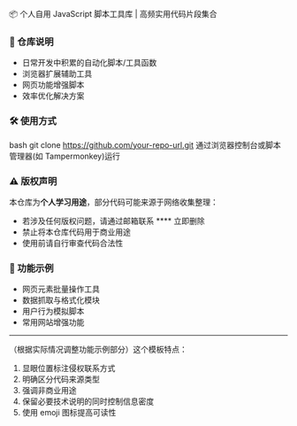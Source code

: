 📦 个人自用 JavaScript 脚本工具库 | 高频实用代码片段集合

### 📌 仓库说明
- 日常开发中积累的自动化脚本/工具函数
- 浏览器扩展辅助工具
- 网页功能增强脚本
- 效率优化解决方案

### 🛠️ 使用方式
bash
git clone https://github.com/your-repo-url.git
通过浏览器控制台或脚本管理器(如 Tampermonkey)运行

### ⚠️ 版权声明
本仓库为**个人学习用途**，部分代码可能来源于网络收集整理：
- 若涉及任何版权问题，请通过邮箱联系 **** 立即删除
- 禁止将本仓库代码用于商业用途
- 使用前请自行审查代码合法性

### 🌟 功能示例
- 网页元素批量操作工具
- 数据抓取与格式化模块
- 用户行为模拟脚本
- 常用网站增强功能

---

（根据实际情况调整功能示例部分）这个模板特点：
1. 显眼位置标注侵权联系方式
2. 明确区分代码来源类型
3. 强调非商业用途
4. 保留必要技术说明的同时控制信息密度
5. 使用 emoji 图标提高可读性